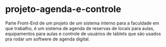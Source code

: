 # projeto-agenda-e-controle
Parte Front-End de um projeto de um sistema interno para a faculdade em que trabalho, é um sistema de agenda de reservas de locais para aulas, equipamentos para aulas e controle de usuários de tablets que são usados pra rodar um softwere de agenda digital. 
